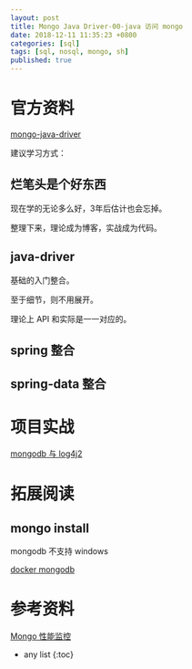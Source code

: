 ```yaml
---
layout: post
title: Mongo Java Driver-00-java 访问 mongo
date: 2018-12-11 11:35:23 +0800
categories: [sql]
tags: [sql, nosql, mongo, sh]
published: true
---
```


# 官方资料

[mongo-java-driver](http://mongodb.github.io/mongo-java-driver/)

建议学习方式：

## 烂笔头是个好东西

现在学的无论多么好，3年后估计也会忘掉。

整理下来，理论成为博客，实战成为代码。

## java-driver

基础的入门整合。

至于细节，则不用展开。

理论上 API 和实际是一一对应的。

## spring 整合

## spring-data 整合



# 项目实战

[mongodb 与 log4j2](https://houbb.github.io/2017/05/31/mongodb-08-log4j2)

# 拓展阅读

## mongo install

mongodb 不支持 windows 

[docker mongodb](https://houbb.github.io/2018/11/22/docker-mongodb)

# 参考资料

[Mongo 性能监控](https://www.yuanmas.com/info/4py2xNnjzb.html)

* any list
{:toc}